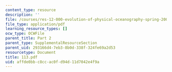 ```yaml
---
content_type: resource
description: ''
file: /courses/res-12-000-evolution-of-physical-oceanography-spring-2007/affde0bbc8ccac0fd94d11d7042e4f9a_113.pdf
file_type: application/pdf
learning_resource_types: []
ocw_type: OCWFile
parent_title: Part 2
parent_type: SupplementalResourceSection
parent_uid: 293166d4-7eb3-8b0d-338f-324fe69a2d53
resourcetype: Document
title: 113.pdf
uid: affde0bb-c8cc-ac0f-d94d-11d7042e4f9a
---
```

